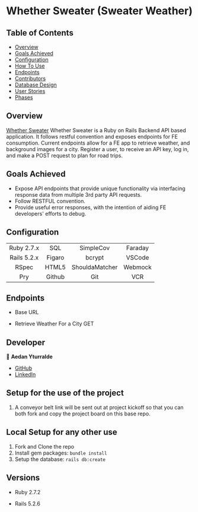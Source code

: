 # Whether Sweater (Sweater Weather)

## Table of Contents 
- [Overview](#overview)
- [Goals Achieved](#goals-achieved)
- [Configuration](#configuration)
- [How To Use](#how-to-use)
- [Endpoints](#endpoints)
- [Contributors](#contributors)
- [Database Design](#database-design)
- [User Stories](#user-stories)
- [Phases](#phases)

## Overview
[Whether Sweater](https://github.com/aedanjames/whether_sweater) Whether Sweater is a Ruby on Rails Backend API based application. It follows restful convention and exposes endpoints for FE consumption. Current endpoints allow for a FE app to retrieve weather, and background images for a city. Register a user, to receive an API key, log in, and make a POST request to plan for road trips. 

## Goals Achieved    
* Expose API endpoints that provide unique functionality via interfacing response data from multiple 3rd party API requests. 
* Follow RESTFUL convention. 
* Provide useful error responses, with the intention of aiding FE developers' efforts to debug.

## Configuration 
|             |               |               |               |
|   :----:    |    :----:     |    :----:     |    :----:     |
| Ruby 2.7.x  | SQL           | SimpleCov     | Faraday       |
| Rails 5.2.x | Figaro        | bcrypt        | VSCode        |
| RSpec       | HTML5         | ShouldaMatcher| Webmock       |
| Pry         | Github        | Git           | VCR           |

## Endpoints
* Base URL 
- Retrieve Weather For a City
GET 

## Developer

👤 **Aedan Yturralde** 
- [GitHub](https://github.com/aedanjames)
- [LinkedIn](https://www.linkedin.com/in/aedan-y/)


## Setup for the use of the project

1. A conveyor belt link will be sent out at project kickoff so that you can both fork and copy the project board on this base repo. 

## Local Setup for any other use

1. Fork and Clone the repo
2. Install gem packages: `bundle install`
3. Setup the database: `rails db:create`


## Versions

- Ruby 2.7.2

- Rails 5.2.6
